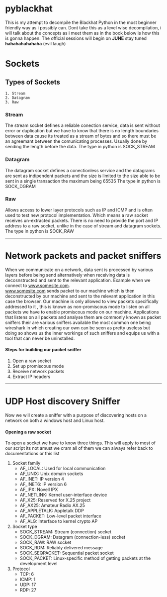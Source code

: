 # pyblackhat
This is my attempt to decompile the Blackhat Python in the most beginner friendly way as i possibly can.
Dont take this as a level wise decompilation, i will talk about the concepts as i meet them as in the book below is how this is gonna happen. The official sessions will begin on **JUNE** stay tuned __hahahahahahaha__ (evil laugh)


# Sockets
## Types of Sockets
    1. Stream
    2. Datagram
    3. Raw


### Stream
The stream socket defines a reliable conection service, data is sent without error or duplication but we have to know that there is no length boundaries between data cause its treated as a stream of bytes and so there must be an agreemant between the comunicating processes. Usually done by sending the length before the data. 
The type in python is SOCK_STREAM


### Datagram
The datagram socket defines a conectionless service and the datagrams are sent as indipendent packets and the size is limited to the size able to be sent in a single transaction the maximum being 65535
The type in python is SOCK_DGRAM

### Raw
Allows access to lower layer protocols such as IP and ICMP and is often used to test new protocol implementation.
Which means a raw socket receives un-extracted packets. There is no need to provide the port and IP address to a raw socket, unlike in the case of stream and datagram sockets.
The type in python is SOCK_RAW


---


# Network packets and packet sniffers

When we communicate on a network, data sent is processed by various layers before being send alternatively when receiving data is decosnstructed and sent to the relevant application.
Example when we connect to www.somesite.com. <br>
www.somesite.com sends packet to our machine which is then deconstructed by our machine and sent to the relevant application in this case the browser.
Our machine is only allowed to view packets specifically addressed to it , this is known as non-promiscous mode to listen on all packets we have to enable promiscous mode on our machine.
Applications that listens on all packets and analyse them are commonly known as packet sniffers their are various sniffers available the most common one being wireshark in which creating our own can be seen as pretty useless but doing so shows us the inner workings of such sniffers and equips us with a tool that can never be uninstalled.

#### Steps for building our packet sniffer
1. Open a raw socket
2. Set up promiscous mode
3. Receive network packets
4. Extract IP headers


---


# UDP Host discovery Sniffer 

Now we will create a sniffer with a purpose of discovering hosts on a network on both a windows host and Linux host.

#### Opening a raw socket

To open a socket we have to know three things. This will apply to most of our script its not amust we cram all of them we can always refer back to documentations or this list
1. Socket family
    - AF_LOCAL: Used for local communication
    - AF_UNIX: Unix domain sockets
    - AF_INET: IP version 4 
    - AF_INET6: IP version 6
    - AF_IPX: Novell IPX
    - AF_NETLINK: Kernel user-interface device
    - AF_X25: Reserved for X.25 project
    - AF_AX25: Amateur Radio AX.25
    - AF_APPLETALK: Appletalk DDP
    - AF_PACKET: Low-level packet interface
    - AF_ALG: Interface to kernel crypto AP
2. Socket type 
    - SOCK_STREAM: Stream (connection) socket
    - SOCK_DGRAM: Datagram (connection-less) socket
    - SOCK_RAW: RAW socket
    - SOCK_RDM: Reliably delivered message
    - SOCK_SEQPACKET: Sequential packet socket
    - SOCK_PACKET: Linux-specific method of getting packets at the development level 
3. Protocol
    - TCP: 6
    - ICMP: 1
    - UDP: 17
    - RDP: 27 






